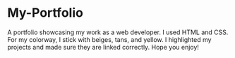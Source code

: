 # My-Portfolio
A portfolio showcasing my work as a web developer.
I used HTML and CSS. For my colorway, I stick with beiges, tans, and yellow. 
I highlighted my projects and made sure they are linked correctly. Hope you enjoy!
